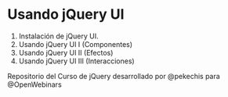 # Usando jQuery UI

1. Instalación de jQuery UI.
2. Usando jQuery UI I (Componentes)
3. Usando jQuery UI II (Efectos)
4. Usando jQuery UI III (Interacciones)

Repositorio del Curso de jQuery desarrollado por @pekechis para @OpenWebinars
